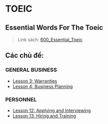 # TOEIC

## Essential Words For The Toeic

> Link sách: [600_Essential_Toeic](/public/toeic/600_Essential_Words_Toeic.pdf)

## Các chủ đề:

### GENERAL BUSINESS

- [Lesson 3: Warranties](/posts/toeic/Toeic-Lesson_3-Warranties.mdx)
- [Lesson 4: Business Planning](/posts/toeic/Toeic-Lesson_4-Business_Planning.mdx)

### PERSONNEL

- [Lesson 12: Applying and Interviewing](/posts/toeic/Toeic-Lesson_12-Applying_and_Interviewing.mdx)
- [Lesson 13: Hiring and Training](/posts/toeic/Toeic-Lesson_13-Hiring_and_Training.mdx)